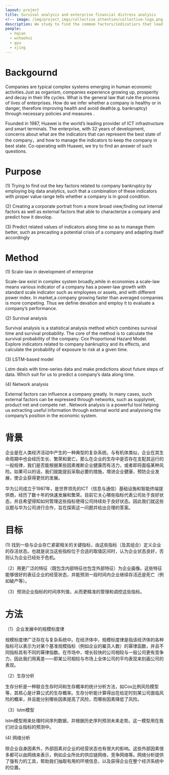 ```yaml
---
layout: project
title: Survival analysis and enterprise financial distress analysis
<!-- image: /img/project_imgs/collective_attention/collective-logo.png -->
description: We study to find the commom factors/indicatiors that lead a enterprise to success or to bankruptcy,to make predictions about these factors and  to manage these factors properly.
people:
  - hqiao
  - wchaohui
  - gyu
  - xjing
---
```



# Backgournd

Companies are typical complex systems emerging in human economic activities.Just as organism, companies experience growing up, prosperity and decay in their life cycles. What is the general law that rule the process of lives of enterprises. How do we infer whether a company is healthy or in danger, therefore improving health and avoid death(e.g. bankruptcy) through necessary policies and measures .
 
Founded in 1987, Huawei is the world’s leading provider of ICT infrastructure and smart terminals. The enterprise, with 32 years of development, concerns about what are the indicators that can represent the best state of the company，and how to manage the indicators to keep the company in best state. Co-operating with Huawei, we try to find an answer of such questions.

# Purpose

(1) Trying to find out the key factors related to company bankruptcy by employing big data analytics, such that a combination of these indicators with proper value range tells whether a company is in good condition.

(2) Creating a corporate portrait from a more broad view,finding out internal factors as well as external factors that able to characterize a company and predict how it devolop.

(3) Predict related values of indicators along time so as to manage them better,  such as precasting a potential crisis of a company and adapting itself accordingly

# Method

(1) Scale-law in development of enterprise

Scale-law exist in complex system broadly,while in economies a scale-law means various indicator of a company has a power-law growth with standard scale indicator such as employees or assets, and with different power index. In market,a company growing faster than averaged companies is more competing. Thus we define devation and employ it to evaluate a company’s performance.   

(2) Survival analysis

Survival analysis is a statistical analysis method which combines survival time and survival probability. The core of the method is to calculate the survival probability of the company. Cox Proportional Hazard Model. Explore indicators related to company bankruptcy and its effects, and calculate the probability of exposure to risk at a given time.

(3) LSTM-based model

Lstm deals with time-series data and make predictions about future steps of data. Which suit for us to predict a company’s data along time.

(4) Network analysis

External factors can influence a company greatly. In many cases, such external factors can be expressed through networks, such as supplynet, product net and compete net . Network analysis is a powerful tool helping us extracting useful information through external world and analysising the company’s position in the economic system.  


# 背景
企业是在人类经济活动中产生的一种典型的复杂系统。与有机体类似，企业在其生命周期中也会经历生长、繁荣和衰亡。那么在企业的生存中是否存在支配其运行的一般规律，我们是否能根据某些因素推断企业健康而有活力，或者即将面临某种风险。如果可以的话，我们就能提前采取必要的措施，增进企业健康，预防企业发展，使企业获得更优的发展。

华为公司成立于1987年，是世界领先的ICT（信息与通信）基础设施和智能终端提供商，经历了数十年的快速发展和繁荣。目前它关心哪些指标代表公司处于良好状态，并且希望得知如何管理这些指标使得公司持续处于良好状态。因此我们就这些议题与华为公司进行合作，旨在探索这一问题并给出合理的答案。


# 目标

(1) 找到一些与企业存亡紧密相关的关键指标，由这些指标（及其组合）定义企业的存活状态。也就是说当这些指标位于合适的取值区间时，认为企业状态良好，否则认为企业已经处于危机。

（2）用更广泛的特征（既包含内部特征也包含外部特征）为企业画像。这些特征能够很好的表征企业的经营状态，并能预测一段时间内企业继续存活还是死亡（例如破产等）。

（3）预测企业指标的时间序列值，从而更精准的管理和调控这些指标。


# 方法
（1）企业发展中的规模标度律

规模标度律广泛存在与复杂系统中。在经济体中，规模标度律是指该经济体的各种指标可以表示为对某个基准规模指标（例如企业的雇员人数）的幂律函数，并且不同指标具有不同的幂律指数。在市场中，增长较快的公司相较与一般公司更有竞争力，因此我们用离差——即某公司相较与市场上全体公司的平均表现来刻画公司的表现。

（2）生存分析

生存分析是一种联合生存时间和生存概率的统计分析方法，如Cox比例风险模型等，其核心是计算公式的生存概率。生存分析能计算得出在给定时刻某公司面临风险的概率，并且能分别哪些因素提高了风险，而哪些因素降低了风险。

（3）lstm模型

lstm模型用来处理时间序列数据，并根据历史序列预测未来走势。这一模型用在我们对企业指标的预测中。

(4) 网络分析

除企业自身因素外，外部因素对企业的经营状态也有很大的影响。这些外部因素很多都可以由网络来表示，例如企业所处的供应链网络，竞争网络等。网络分析提供了强有力的工具，帮助我们抽取有用的环境信息，以及获得企业在整个经济系统中的位置。  